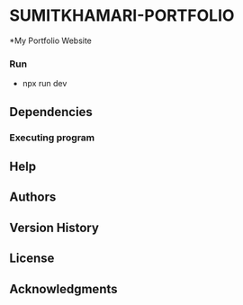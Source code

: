 # SUMITKHAMARI-PORTFOLIO
 *My Portfolio Website


### Run 
* npx run dev

## Dependencies

### Executing program


## Help


## Authors

## Version History

## License


## Acknowledgments

